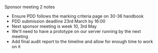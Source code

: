 Sponsor meeting 2 notes

 - Ensure PDD follows the marking criteria page on 30-36 handbook
 - PDD submission deadline 23rd March by 16:00
 - Next sponsor meeting is week 10, 3rd May
 - We'll need to have a prototype on our server running by the next meeting
 - Add final audit report to the timeline and allow for enough time to work on it

